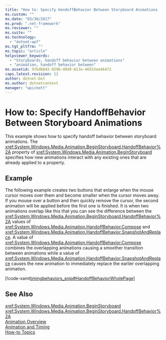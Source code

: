 ```yaml
---
title: "How to: Specify HandoffBehavior Between Storyboard Animations | Microsoft Docs"
ms.custom: ""
ms.date: "03/30/2017"
ms.prod: ".net-framework"
ms.reviewer: ""
ms.suite: ""
ms.technology: 
  - "dotnet-wpf"
ms.tgt_pltfrm: ""
ms.topic: "article"
helpviewer_keywords: 
  - "Storyboards, handoff behavior between animations"
  - "animation, handoff behavior between"
ms.assetid: 97bd6842-929b-49d9-813e-46553ae46472
caps.latest.revision: 12
author: dotnet-bot
ms.author: dotnetcontent
manager: "wpickett"
---
```

# How to: Specify HandoffBehavior Between Storyboard Animations
This example shows how to specify handoff behavior between storyboard animations. The <xref:System.Windows.Media.Animation.BeginStoryboard.HandoffBehavior%2A> property of <xref:System.Windows.Media.Animation.BeginStoryboard> specifies how new animations interact with any existing ones that are already applied to a property.  
  
## Example  
 The following example creates two buttons that enlarge when the mouse cursor moves over them and become smaller when the cursor moves away. If you mouse over a button and then quickly remove the cursor, the second animation will be applied before the first one is finished. It is when two animations overlap like this that you can see the difference between the <xref:System.Windows.Media.Animation.BeginStoryboard.HandoffBehavior%2A> values of <xref:System.Windows.Media.Animation.HandoffBehavior.Compose> and <xref:System.Windows.Media.Animation.HandoffBehavior.SnapshotAndReplace>. A value of <xref:System.Windows.Media.Animation.HandoffBehavior.Compose> combines the overlapping animations causing a smoother transition between animations while a value of <xref:System.Windows.Media.Animation.HandoffBehavior.SnapshotAndReplace> causes the new animation to immediately replace the earlier overlapping animation.  
  
 [!code-xaml[timingbehaviors_snip#HandoffBehaviorWholePage](../../../../samples/snippets/csharp/VS_Snippets_Wpf/timingbehaviors_snip/CSharp/HandoffBehaviorExample.xaml#handoffbehaviorwholepage)]  
  
## See Also  
 <xref:System.Windows.Media.Animation.BeginStoryboard>   
 <xref:System.Windows.Media.Animation.BeginStoryboard.HandoffBehavior%2A>   
 [Animation Overview](../../../../docs/framework/wpf/graphics-multimedia/animation-overview.md)   
 [Animation and Timing](http://msdn.microsoft.com/en-us/7d83765b-d5ae-41b1-b423-80206e1124aa)   
 [How-to Topics](../../../../docs/framework/wpf/graphics-multimedia/animation-and-timing-how-to-topics.md)
